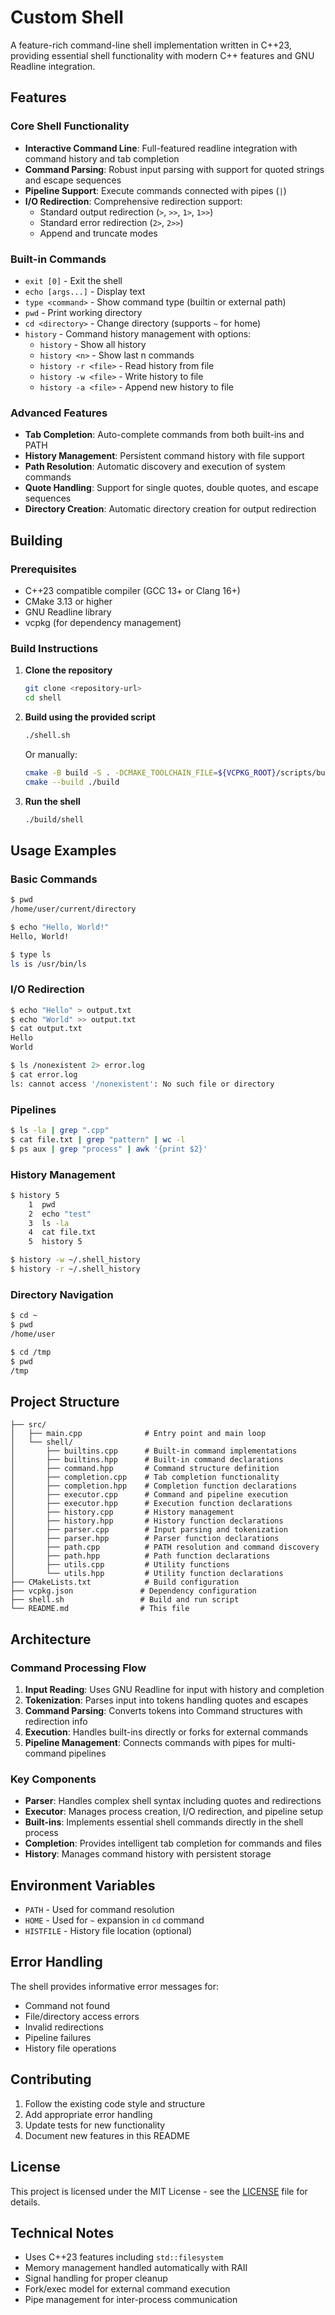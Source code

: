 # Custom Shell

A feature-rich command-line shell implementation written in C++23, providing essential shell functionality with modern C++ features and GNU Readline integration.

## Features

### Core Shell Functionality
- **Interactive Command Line**: Full-featured readline integration with command history and tab completion
- **Command Parsing**: Robust input parsing with support for quoted strings and escape sequences
- **Pipeline Support**: Execute commands connected with pipes (`|`)
- **I/O Redirection**: Comprehensive redirection support:
  - Standard output redirection (`>`, `>>`, `1>`, `1>>`)
  - Standard error redirection (`2>`, `2>>`)
  - Append and truncate modes

### Built-in Commands
- `exit [0]` - Exit the shell
- `echo [args...]` - Display text
- `type <command>` - Show command type (builtin or external path)
- `pwd` - Print working directory
- `cd <directory>` - Change directory (supports `~` for home)
- `history` - Command history management with options:
  - `history` - Show all history
  - `history <n>` - Show last n commands
  - `history -r <file>` - Read history from file
  - `history -w <file>` - Write history to file
  - `history -a <file>` - Append new history to file

### Advanced Features
- **Tab Completion**: Auto-complete commands from both built-ins and PATH
- **History Management**: Persistent command history with file support
- **Path Resolution**: Automatic discovery and execution of system commands
- **Quote Handling**: Support for single quotes, double quotes, and escape sequences
- **Directory Creation**: Automatic directory creation for output redirection

## Building

### Prerequisites
- C++23 compatible compiler (GCC 13+ or Clang 16+)
- CMake 3.13 or higher
- GNU Readline library
- vcpkg (for dependency management)

### Build Instructions

1. **Clone the repository**
   ```bash
   git clone <repository-url>
   cd shell
   ```

2. **Build using the provided script**
   ```bash
   ./shell.sh
   ```

   Or manually:
   ```bash
   cmake -B build -S . -DCMAKE_TOOLCHAIN_FILE=${VCPKG_ROOT}/scripts/buildsystems/vcpkg.cmake
   cmake --build ./build
   ```

3. **Run the shell**
   ```bash
   ./build/shell
   ```

## Usage Examples

### Basic Commands
```bash
$ pwd
/home/user/current/directory

$ echo "Hello, World!"
Hello, World!

$ type ls
ls is /usr/bin/ls
```

### I/O Redirection
```bash
$ echo "Hello" > output.txt
$ echo "World" >> output.txt
$ cat output.txt
Hello
World

$ ls /nonexistent 2> error.log
$ cat error.log
ls: cannot access '/nonexistent': No such file or directory
```

### Pipelines
```bash
$ ls -la | grep ".cpp"
$ cat file.txt | grep "pattern" | wc -l
$ ps aux | grep "process" | awk '{print $2}'
```

### History Management
```bash
$ history 5
    1  pwd
    2  echo "test"
    3  ls -la
    4  cat file.txt
    5  history 5

$ history -w ~/.shell_history
$ history -r ~/.shell_history
```

### Directory Navigation
```bash
$ cd ~
$ pwd
/home/user

$ cd /tmp
$ pwd
/tmp
```

## Project Structure

```
├── src/
│   ├── main.cpp              # Entry point and main loop
│   └── shell/
│       ├── builtins.cpp      # Built-in command implementations
│       ├── builtins.hpp      # Built-in command declarations
│       ├── command.hpp       # Command structure definition
│       ├── completion.cpp    # Tab completion functionality
│       ├── completion.hpp    # Completion function declarations
│       ├── executor.cpp      # Command and pipeline execution
│       ├── executor.hpp      # Execution function declarations
│       ├── history.cpp       # History management
│       ├── history.hpp       # History function declarations
│       ├── parser.cpp        # Input parsing and tokenization
│       ├── parser.hpp        # Parser function declarations
│       ├── path.cpp          # PATH resolution and command discovery
│       ├── path.hpp          # Path function declarations
│       ├── utils.cpp         # Utility functions
│       └── utils.hpp         # Utility function declarations
├── CMakeLists.txt            # Build configuration
├── vcpkg.json               # Dependency configuration
├── shell.sh                 # Build and run script
└── README.md                # This file
```

## Architecture

### Command Processing Flow
1. **Input Reading**: Uses GNU Readline for input with history and completion
2. **Tokenization**: Parses input into tokens handling quotes and escapes
3. **Command Parsing**: Converts tokens into Command structures with redirection info
4. **Execution**: Handles built-ins directly or forks for external commands
5. **Pipeline Management**: Connects commands with pipes for multi-command pipelines

### Key Components
- **Parser**: Handles complex shell syntax including quotes and redirections
- **Executor**: Manages process creation, I/O redirection, and pipeline setup
- **Built-ins**: Implements essential shell commands directly in the shell process
- **Completion**: Provides intelligent tab completion for commands and files
- **History**: Manages command history with persistent storage

## Environment Variables

- `PATH` - Used for command resolution
- `HOME` - Used for `~` expansion in `cd` command
- `HISTFILE` - History file location (optional)

## Error Handling

The shell provides informative error messages for:
- Command not found
- File/directory access errors
- Invalid redirections
- Pipeline failures
- History file operations

## Contributing

1. Follow the existing code style and structure
2. Add appropriate error handling
3. Update tests for new functionality
4. Document new features in this README

## License

This project is licensed under the MIT License - see the [LICENSE](LICENSE) file for details.

## Technical Notes

- Uses C++23 features including `std::filesystem`
- Memory management handled automatically with RAII
- Signal handling for proper cleanup
- Fork/exec model for external command execution
- Pipe management for inter-process communication